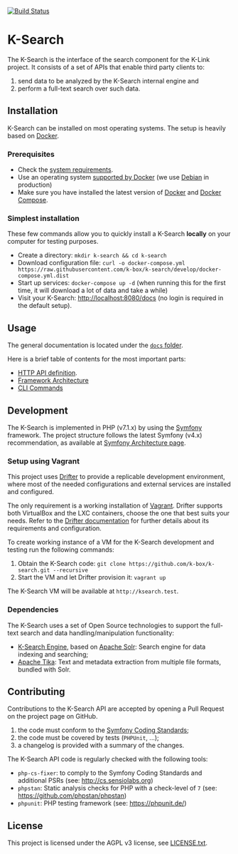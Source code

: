 [![Build Status](https://travis-ci.org/k-box/k-search.svg?branch=develop)](https://travis-ci.org/k-box/k-search)

# K-Search

The K-Search is the interface of the search component for the K-Link project. It consists of a set of APIs
that enable third party clients to:

1. send data to be analyzed by the K-Search internal engine and 
2. perform a full-text search over such data.


## Installation

K-Search can be installed on most operating systems. The setup is heavily based on [Docker](https://www.docker.com/).

### Prerequisites

- Check the [system requirements](./docs/requirements.md).
- Use an operating system [supported by Docker](https://docs.docker.com/install/#server) (we use [Debian](https://debian.org) in production)
- Make sure you have installed the latest version of [Docker](https://docs.docker.com/install/linux/docker-ce/debian/) and [Docker Compose](https://docs.docker.com/compose/install/).

### Simplest installation

These few commands allow you to quickly install a K-Search **locally** on your computer for testing purposes.

* Create a directory: `mkdir k-search && cd k-search`
* Download configuration file: `curl -o docker-compose.yml https://raw.githubusercontent.com/k-box/k-search/develop/docker-compose.yml.dist`
* Start up services: `docker-compose up -d` (when running this for the first time, it will download a lot of data and take a while)
* Visit your K-Search: [http://localhost:8080/docs](http://localhost:8080/docs) (no login is required in the default setup).

## Usage

The general documentation is located under the [`docs` folder](./docs). 

Here is a brief table of contents for the most important parts:

- [HTTP API definition](./docs/api.md).
- [Framework Architecture](./docs/framework-architecture.md)
- [CLI Commands](./docs/commands.md)

## Development

The K-Search is implemented in PHP (v7.1.x) by using the [Symfony](http://symfony.com/)
framework.
The project structure follows the latest Symfony (v4.x) recommendation, as available at
[Symfony Architecture page](http://symfony.com/doc/current/quick_tour/the_architecture.html).

### Setup using Vagrant

This project uses [Drifter](https://github.com/liip/drifter) to provide a replicable development
environment, where most of the needed configurations and external services are installed and
configured.

The only requirement is a working installation of [Vagrant](https://www.vagrantup.com/).
Drifter supports both VirtualBox and the LXC containers, choose the one that best suits your needs.
Refer to the [Drifter documentation](https://liip-drifter.readthedocs.io/en/stable/requirements.html) 
for further details about its requirements and configuration.

To create working instance of a VM for the K-Search development and testing run the following
commands:

1. Obtain the K-Search code: `git clone https://github.com/k-box/k-search.git --recursive`
2. Start the VM and let Drifter provision it: `vagrant up`

The K-Search VM will be available at `http://ksearch.test`.

### Dependencies

The K-Search uses a set of Open Source technologies to support the full-text search and
data handling/manipulation functionality:

- [K-Search Engine](https://github.com/k-box/k-search-engine), based on [Apache Solr](http://lucene.apache.org/solr/): Search engine for data indexing and searching;
- [Apache Tika](https://tika.apache.org/): Text and metadata extraction from multiple file formats, bundled with Solr.



## Contributing

Contributions to the K-Search API are accepted by opening a Pull Request on the project page on GitHub.

1. the code must conform to the [Symfony Coding Standards](https://symfony.com/doc/current/contributing/code/standards.html);
2. the code must be covered by tests (`PHPUnit`, ...);
3. a changelog is provided with a summary of the changes.

The K-Search API code is regularly checked with the following tools:

- `php-cs-fixer`: to comply to the Symfony Coding Standards and additional PSRs (see: http://cs.sensiolabs.org)
- `phpstan`: Static analysis checks for PHP with a check-level of `7` (see: https://github.com/phpstan/phpstan)  
- `phpunit`: PHP testing framework (see: https://phpunit.de/)

## License

This project is licensed under the AGPL v3 license, see [LICENSE.txt](./LICENSE.txt).
